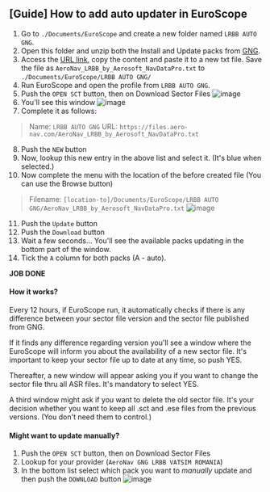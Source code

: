 ## [Guide] How to add auto updater in EuroScope

1. Go to ```./Documents/EuroScope``` and create a new folder named ```LRBB AUTO GNG```.
2. Open this folder and unzip both the Install and Update packs from [GNG](https://files.aero-nav.com/LRBB).
3. Access the [URL link](https://files.aero-nav.com/AeroNav_LRBB_by_Aerosoft_NavDataPro.txt), copy the content and paste it to a new txt file. Save the file as ```AeroNav_LRBB_by_Aerosoft_NavDataPro.txt``` to ```./Documents/EuroScope/LRBB AUTO GNG/```
4. Run EuroScope and open the profile from ```LRBB AUTO GNG```. 
5. Push the ```OPEN SCT``` button, then on Download Sector Files
![image][first]
6. You'll see this window
![image][before]
7. Complete it as follows:
> Name: ```LRBB AUTO GNG```
> URL: ```https://files.aero-nav.com/AeroNav_LRBB_by_Aerosoft_NavDataPro.txt```
8. Push the ```NEW``` button
9. Now, lookup this new entry in the above list and select it. (It's blue when selected.)
10. Now complete the menu with the location of the before created file (You can use the Browse button)
> Filename: ```[location-to]/Documents/EuroScope/LRBB AUTO GNG/AeroNav_LRBB_by_Aerosoft_NavDataPro.txt```
![image][after]
11. Push the ```Update``` button
12. Push the ```Download``` button
13. Wait a few seconds... You'll see the available packs updating in the bottom part of the window. 
14. Tick the ```A``` column for both packs (A - auto).

**JOB DONE**

#### How it works?

Every 12 hours, if EuroScope run, it automatically checks if there is any difference between your sector file version and the sector file published from GNG.

If it finds any difference regarding version you'll see a window where the EuroScope will inform you about the availability of a new sector file. It's important to keep your sector file up to date at any time, so push YES. 

Thereafter, a new window will appear asking you if you want to change the sector file thru all ASR files. It's mandatory to select YES.

A third window might ask if you want to delete the old sector file. It's your decision whether you want to keep all .sct and .ese files from the previous versions. (You don't need them to control.)

#### Might want to update manually?

1. Push the ```OPEN SCT``` button, then on Download Sector Files
2. Lookup for your provider (```AeroNav GNG LRBB VATSIM ROMANIA```)
3. In the bottom list select which pack you want to *manually* update and then push the ```DOWNLOAD``` button
![image][manual]

[first]: ../../images/euroscope-download-sector-files-menu.png
[before]: ../../images/euroscope-dsfp.png
[after]: ../../images/euroscope-auto-updater-completed.png
[manual]: ../../images/euroscope-auto-but-manual.png